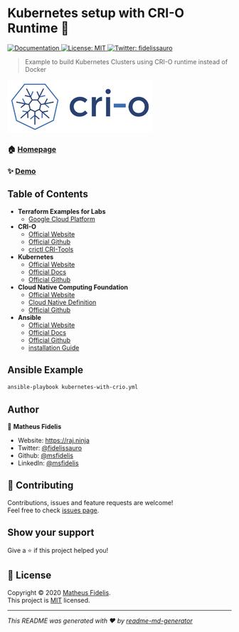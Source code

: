 <h1 align="">Kubernetes setup with CRI-O Runtime 👋</h1>
<p>
  <a href="/" target="_blank">
    <img alt="Documentation" src="https://img.shields.io/badge/documentation-yes-brightgreen.svg" />
  </a>
  <a href="/LICENSE" target="_blank">
    <img alt="License: MIT" src="https://img.shields.io/badge/License-MIT-yellow.svg" />
  </a>
  <a href="https://twitter.com/fidelissauro" target="_blank">
    <img alt="Twitter: fidelissauro" src="https://img.shields.io/twitter/follow/fidelissauro.svg?style=social" />
  </a>
</p>

> Example to build Kubernetes Clusters using CRI-O runtime instead of Docker

![Cri-O](/.github/assets/img/crio-logo.png) 

### 🏠 [Homepage](/)

### ✨ [Demo](/)

## Table of Contents

* **Terraform Examples for Labs**
  * [Google Cloud Platform](/terraform/gcp)
* **CRI-O**
  * [Official Website](https://cri-o.io)
  * [Official Github](https://github.com/cri-o/cri-o)
  * [crictl CRI-Tools](https://github.com/kubernetes-sigs/cri-tools/blob/master/docs/crictl.md)
* **Kubernetes**  
  * [Official Website](https://kubernetes.io)
  * [Official Docs](https://kubernetes.io/docs/home/)
  * [Official Github](https://github.com/kubernetes)
* **Cloud Native Computing Foundation**  
  * [Official Website](https://www.cncf.io)
  * [Cloud Native Definition](https://github.com/cncf/toc/blob/master/DEFINITION.md)
  * [Official Github](https://github.com/cncf)
* **Ansible**  
  * [Official Website](https://www.ansible.com)
  * [Official Docs](https://docs.ansible.com)
  * [Official Github](https://github.com/ansible/ansible)
  * [installation Guide](https://docs.ansible.com/ansible/latest/installation_guide/intro_installation.html)

## Ansible Example

```sh
ansible-playbook kubernetes-with-crio.yml
```

## Author

👤 **Matheus Fidelis**

* Website: https://raj.ninja
* Twitter: [@fidelissauro](https://twitter.com/fidelissauro)
* Github: [@msfidelis](https://github.com/msfidelis)
* LinkedIn: [@msfidelis](https://linkedin.com/in/msfidelis)

## 🤝 Contributing

Contributions, issues and feature requests are welcome!<br />Feel free to check [issues page](/issues). 

## Show your support

Give a ⭐️ if this project helped you!

## 📝 License

Copyright © 2020 [Matheus Fidelis](https://github.com/msfidelis).<br />
This project is [MIT](/LICENSE) licensed.

***
_This README was generated with ❤️ by [readme-md-generator](https://github.com/kefranabg/readme-md-generator)_
